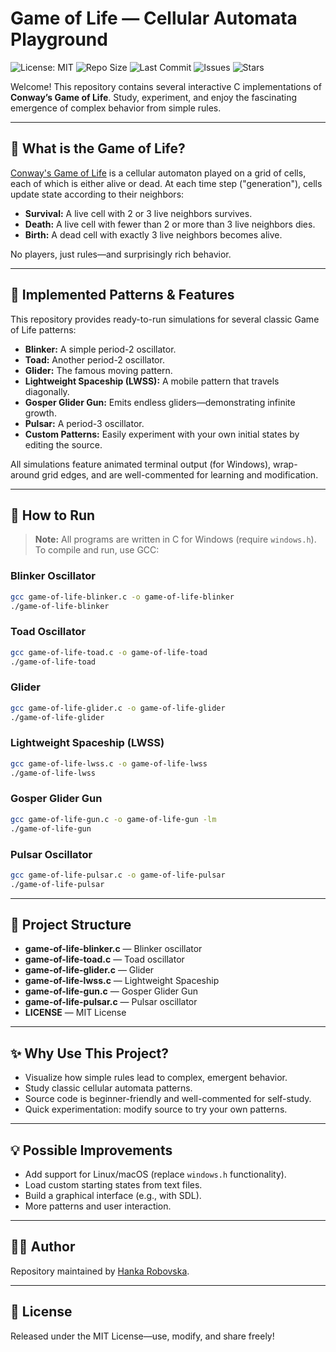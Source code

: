 # Game of Life — Cellular Automata Playground

![License: MIT](https://img.shields.io/badge/License-MIT-yellow.svg)
![Repo Size](https://img.shields.io/github/repo-size/hrosicka/game-of-life)
![Last Commit](https://img.shields.io/github/last-commit/hrosicka/game-of-life)
![Issues](https://img.shields.io/github/issues/hrosicka/game-of-life)
![Stars](https://img.shields.io/github/stars/hrosicka/game-of-life)

Welcome! This repository contains several interactive C implementations of **Conway’s Game of Life**. Study, experiment, and enjoy the fascinating emergence of complex behavior from simple rules.

---

## 🧬 What is the Game of Life?

[Conway's Game of Life](https://en.wikipedia.org/wiki/Conway%27s_Game_of_Life) is a cellular automaton played on a grid of cells, each of which is either alive or dead. At each time step ("generation"), cells update state according to their neighbors:

- **Survival:** A live cell with 2 or 3 live neighbors survives.
- **Death:** A live cell with fewer than 2 or more than 3 live neighbors dies.
- **Birth:** A dead cell with exactly 3 live neighbors becomes alive.

No players, just rules—and surprisingly rich behavior.

---

## 🧩 Implemented Patterns & Features

This repository provides ready-to-run simulations for several classic Game of Life patterns:

- **Blinker:** A simple period-2 oscillator.
- **Toad:** Another period-2 oscillator.
- **Glider:** The famous moving pattern.
- **Lightweight Spaceship (LWSS):** A mobile pattern that travels diagonally.
- **Gosper Glider Gun:** Emits endless gliders—demonstrating infinite growth.
- **Pulsar:** A period-3 oscillator.
- **Custom Patterns:** Easily experiment with your own initial states by editing the source.

All simulations feature animated terminal output (for Windows), wrap-around grid edges, and are well-commented for learning and modification.

---

## 🚀 How to Run

> **Note:** All programs are written in C for Windows (require `windows.h`). To compile and run, use GCC:

### Blinker Oscillator
```bash
gcc game-of-life-blinker.c -o game-of-life-blinker
./game-of-life-blinker
```

### Toad Oscillator
```bash
gcc game-of-life-toad.c -o game-of-life-toad
./game-of-life-toad
```

### Glider
```bash
gcc game-of-life-glider.c -o game-of-life-glider
./game-of-life-glider
```

### Lightweight Spaceship (LWSS)
```bash
gcc game-of-life-lwss.c -o game-of-life-lwss
./game-of-life-lwss
```

### Gosper Glider Gun
```bash
gcc game-of-life-gun.c -o game-of-life-gun -lm
./game-of-life-gun
```

### Pulsar Oscillator
```bash
gcc game-of-life-pulsar.c -o game-of-life-pulsar
./game-of-life-pulsar
```

---

## 📁 Project Structure

- **game-of-life-blinker.c** — Blinker oscillator
- **game-of-life-toad.c** — Toad oscillator
- **game-of-life-glider.c** — Glider
- **game-of-life-lwss.c** — Lightweight Spaceship
- **game-of-life-gun.c** — Gosper Glider Gun
- **game-of-life-pulsar.c** — Pulsar oscillator
- **LICENSE** — MIT License

---

## ✨ Why Use This Project?

- Visualize how simple rules lead to complex, emergent behavior.
- Study classic cellular automata patterns.
- Source code is beginner-friendly and well-commented for self-study.
- Quick experimentation: modify source to try your own patterns.

---

## 💡 Possible Improvements

- Add support for Linux/macOS (replace `windows.h` functionality).
- Load custom starting states from text files.
- Build a graphical interface (e.g., with SDL).
- More patterns and user interaction.

---

## 👩‍💻 Author

Repository maintained by [Hanka Robovska](https://github.com/hrosicka).

---

## 📄 License

Released under the MIT License—use, modify, and share freely!
